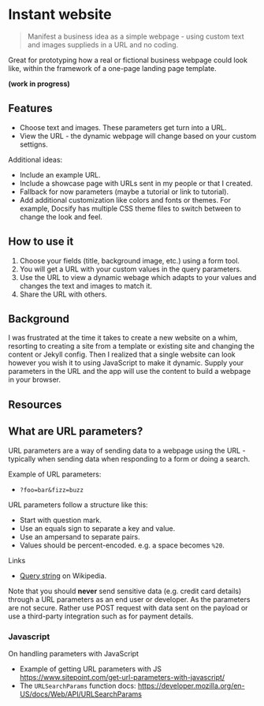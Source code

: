 # Instant website
> Manifest a business idea as a simple webpage - using custom text and images supplieds in a URL and no coding.

Great for prototyping how a real or fictional business webpage could look like, within the framework of a one-page landing page template.

**(work in progress)**


## Features 

- Choose text and images. These parameters get turn into a URL.
- View the URL - the dynamic webpage will change based on your custom settigns.

Additional ideas:

- Include an example URL.
- Include a showcase page with URLs sent in my people or that I created.
- Fallback for now parameters (maybe a tutorial or link to tutorial).
- Add additional customization like colors and fonts or themes. For example, Docsify has multiple CSS theme files to switch between to change the look and feel.

## How to use it

1. Choose your fields (title, background image, etc.) using a form tool.
2. You will get a URL with your custom values in the query parameters.
3. Use the URL to view a dynamic webage which adapts to your values and changes the text and images to match it.
4. Share the URL with others.


## Background

I was frustrated at the time it takes to create a new website on a whim, resorting to creating a site from a template or existing site and changing the content or Jekyll config. Then I realized that a single website can look however you wish it to using JavaScript to make it dynamic. Supply your parameters in the URL and the app will use the content to build a webpage in your browser.


## Resources

## What are URL parameters?

URL parameters are a way of sending data to a webpage using the URL - typically when sending data when responding to a form or doing a search. 

Example of URL parameters:

- `?foo=bar&fizz=buzz`

URL parameters follow a structure like this:

- Start with question mark.
- Use an equals sign to separate a key and value.
- Use an ampersand to separate pairs.
- Values should be percent-encoded. e.g. a space becomes `%20`.

Links

- [Query string](https://en.wikipedia.org/wiki/Query_string) on Wikipedia.

Note that you should **never** send sensitive data (e.g. credit card details) through a URL parameters as an end user or developer. As the parameters are not secure. Rather use POST request with data sent on the payload or use a third-party integration such as for payment details.

### Javascript

On handling parameters with JavaScript

- Example of getting URL parameters with JS https://www.sitepoint.com/get-url-parameters-with-javascript/
- The `URLSearchParams` function docs: https://developer.mozilla.org/en-US/docs/Web/API/URLSearchParams
